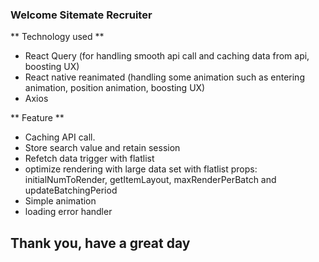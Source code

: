 ### Welcome Sitemate Recruiter ###

** Technology used **
- React Query (for handling smooth api call and caching data from api, boosting UX)
- React native reanimated (handling some animation such as entering animation, position animation, boosting UX)
- Axios


** Feature **
- Caching API call.
- Store search value and retain session
- Refetch data trigger with flatlist
- optimize rendering with large data set with flatlist props: initialNumToRender, getItemLayout, maxRenderPerBatch and updateBatchingPeriod
- Simple animation
- loading error handler
## Thank you, have a great day ##

